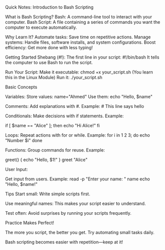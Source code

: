 Quick Notes: Introduction to Bash Scripting

What is Bash Scripting?
Bash: A command-line tool to interact with your computer.
Bash Script: A file containing a series of commands you want the computer to execute automatically.

Why Learn It?
Automate tasks: Save time on repetitive actions.
Manage systems: Handle files, software installs, and system configurations.
Boost efficiency: Get more done with less typing!

Getting Started
Shebang (#!):
The first line in your script: #!/bin/bash
It tells the computer to use Bash to run the script.

Run Your Script:
Make it executable: chmod +x your_script.sh (You learn this in the Linux Module)
Run it: ./your_script.sh

Basic Concepts

Variables:
Store values: name="Ahmed"
Use them: echo "Hello, $name"

Comments:
Add explanations with #.
Example: # This line says hello

Conditionals:
Make decisions with if statements.
Example:

if [ $name == "Alice" ]; then echo "Hi Alice!" fi

Loops:
Repeat actions with for or while.
Example:
for i in 1 2 3; do echo "Number $i" done

Functions:
Group commands for reuse.
Example:

greet() { echo "Hello, $1!" } greet "Alice"

User Input:

Get input from users.
Example:
read -p "Enter your name: " name echo "Hello, $name!"

Tips
Start small: Write simple scripts first.

Use meaningful names: This makes your script easier to understand.

Test often: Avoid surprises by running your scripts frequently.

Practice Makes Perfect!

The more you script, the better you get. Try automating small tasks daily.

Bash scripting becomes easier with repetition—keep at it!
